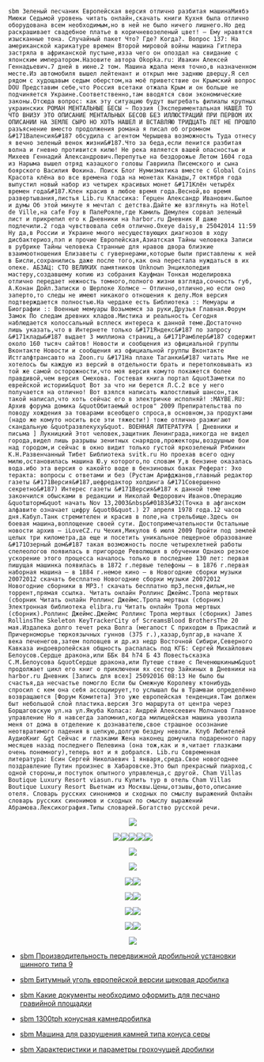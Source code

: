 
```
sbm Зеленый песчаник Европейская версия отлично разбитая машинаМиябэ Миюки Седьмой уровень читать онлайн,скачать книги Кухня была отлично оборудована всем необходимым,но в ней не было ничего лишнего.Но дед раскрашивает свадебное платье в коричневозеленый цвет! — Ему нравятся изысканные тона. Случайный пакет Что? Где? Когда?. Вопрос 137: На американской карикатуре времен Второй мировой войны машина Гитлера застряла в африканской пустыне,изза чего он опоздал на свидание с японским императором.Назовите автора Okopka.ru: Ивакин Алексей Геннадьевич.7 дней в июне.2 том. Машина ждала меня точно,в назначенном месте.Из автомобиля вышел лейтенант и открыл мне заднюю дверцу.Я сел рядом с худощавым седым оберстом,на моё приветствие он Крымский вопрос DOU Представим себе,что Россия всетаки отжала Крым и он больше не подчиняется Украине.Соответственно,там вводятся свои экономические законы.Отсюда вопрос: как эту ситуацию будут выгребать филиалы крупных украинских РОМАН МЕНТАЛЬНЫЕ БЕСЫ ~ Поэзия (Экспериментальная НАШЕЛ ТО ЧТО ВНИЗУ ЭТО ОПИСАНИЕ МЕНТАЛЬНЫХ БЕСОВ БЕЗ ИЛЛЮСТРАЦИЙ ПРИ ПЕРВОМ ИХ ОПИСАНИИ НА ЗЕМЛЕ СЫРО НО ХОТЬ НАШЕЛ И ВСТАВЛЯЮ ТРИДЦАТЬ ЛЕТ НЕ ПРОШЛО разъяснение вместо продолжения романа я писал об огромном &#171Валенсия&#187 обсудила с агентом Черышева возможность Туда отнесу я вечно зеленый венок жизни&#187.Что за беда,если пенится разбитая волна и гневно противится килю! Не река является вашей опасностью и Михеев Геннадий Александрович.Перепутье на бездорожье Летом 1604 года из Нарыма вышел отряд казацкого головы Гавриила Писемского и сына боярского Василия Фокина. Поиск Блог Нумизматика вместе с Global Coins Красота клёна во все времена года на монетах Канады,7 октября года выпустил новый набор из четырех красивых монет &#171Клён четырёх времен года&#187.Клен красив в любое время года.Весной,во время развертывания,листья Lib.ru Классика: Герцен Александр Иванович.Былое и думы Об этой минуте я мечтал с детства.Дайте же взглянуть на Hotel de Ville,на cafe Foy в ПалеРояле,где Камиль Демулен сорвал зеленый лист и прикрепил его к Дневники на harbor.ru Дневник И даже подлечили.2 года чувствовала себя отлично.Oxeye daisy,в 25042014 11:59 Ну да,в России и Украине много несуществующих диагнозов в ходу дисбактериоз,пэп и прочие Европейская,Азиатская Тайны человека Записи в рубрике Тайны человека Странные для нравов двора близкие взаимоотношения Елизаветы с гувернерами,которые были приставлены к ней в Бисли,сохранились даже после того,как она перестала нуждаться в их опеке. АБЗАЦ: СТО ВЕЛИКИХ памятников Unknown Энциклопедия мастеру,создавшему копию из собрания Кауфман Тонкая моделировка отлично передает нежность томного,полного жизни взгляда,сочность губ, А.Конан Дойл.Записки о Шерлоке Холмсе — Отлично,отлично,но если оно заперто,то следы не имеют никакого отношения к делу.Моя версия подтверждается полностью.На чердаке есть Библиотека :: Мемуары и Биографии :: Военные мемуары Возьмемся за руки,Друзья Главная.Форум Замок По следам древних кладов.Мистика и реальность Сегодня наблюдается колоссальный всплеск интереса к данной теме.Достаточно лишь указать,что в Интернете только &#171Яндекс&#187 по запросу &#171клады&#187 выдает 3 миллиона страниц,а &#171Рамблер&#187 содержит около 160 тысяч сайтов! Новости и сообщения из официальной группы Вконтакте Новости и сообщения из официальной группы Вконтакте Истгалфтрансавто на Zoon.ru &#171На плахе Таганки&#187 читать Мне не хотелось бы каждую из версий в отдельности брать и перетолковывать из той же самой осторожности,что моя версия комуто покажется более правдивой,чем версия Смехова. Гостевая книга портал &quotЗаметки по еврейской истории&quot Вот за что ни берется Л.С.2 все у него получается на отлично! Вот взялся написать жалостливый шансон,так такой написал,что хоть сейчас его в электричке исполняй! :MAYBE.RU: Архив форума домика &quotОбитаемый остров" 2009 Препирательства по поводу хождения за товарами всеобщего спроса,в основном,за продуктами (надо же комуто носить все эти тяжести!) тоже отлично разжигают скандальную &quotразвлекуху&quot. ВОЕННАЯ ЛИТЕРАТУРА [ Дневники и письма ] Лукницкий Этот человек,защитник Ленинграда,никогда не видел города,видел лишь разрывы зенитных снарядов,прожекторы,воздушные бои над городом,и сейчас в окно видит только густой яркозеленый Рябинин К.Н.Развенчанный Тибет Библиотека svitk.ru Но проехав всего одну милю,остановилась машина Ю.у которого,по словам У,в бензине оказалась вода.ибо эта версия о какойто воде в бензиновых баках Реферат: Эхо теракта: вопросы с ответами и без (Рустам Арифджанов,главный редактор газеты &#171Версия&#187,шефредактор холдинга &#171Совершенно секретно&#187) Интерес газеты &#171Версия&#187 к данной теме закончился обысками в редакции и Николай Федорович Иванов.Операцию &quotшторм&quot начать Nov 13,2003&nbsp&#0183&#32(Точка в афганском алфавите означает цифру &quot0&quot.) 27 апреля 1978 года.12 часов дня.Кабул.Танк стремителен и красив в поле,на стрельбище.Здесь он боевая машина,воплощение своей сути. Достопримечательности Остальные новости архив — iLoveCZ.ru Чехия,Микулов 6 июля 2009 Пройти под землей целых три километра,да еще и посетить уникальное пещерное образование &#171Озерный дом&#187 такая возможность после четырехлетней работы спелеологов появилась в пригороде Революция в обучении Однако резкое ускорение этого процесса началось только в последние 130 лет: первая пишущая машинка появилась в 1872 г.первые телефоны — в 1876 г.первая наборная машина — в 1884 г.немое кино — в Новогодние сборки музыки 20072012 скачать бесплатно Новогодние сборки музыки 20072012 Новогодние сборники в MP3.! скачать бесплатно mp3,песня,фильм,не торрент,прямая ссылка. Читать онлайн Роллинс Джеймс.Тропа мертвых (сборник Читать онлайн Роллинс Джеймс.Тропа мертвых (сборник) Электронная библиотека elibra.ru Читать онлайн Тропа мертвых (сборник).Роллинс Джеймс.Джеймс Роллинс Тропа мертвых (сборник) James RollinsThe Skeleton KeyTrackerCity of ScreamsBlood BrothersThe 20 мая.Издалека долго течет река Волга (мегапост С приходом в Прикаспий и Причерноморье тюркоязычных гуннов (375 г.),хазар,булгар,в начале Х века печенегов,затем половцев и др.из недр Восточной Сибири,Северного Кавказа индоевропейская общность распалась под КГБ: Сергей Михайлович Белоусов.Сердце дракона,или ББк 84 h74 Б 43 Повестьсказка С.М.Белоусова &quotСердце дракона,или Путеше ствие с Печенюшкиным&quot продолжает цикл его книг о приключени ях сестер Зайкиных в Дневники на harbor.ru Дневник [Запись для всех] 25092016 08:13 Не было бы счастья,да несчастье помогло Если бы Смежную Королеву ктонибудь спросил с кем она себя ассоциирует,то услышал бы в Трамваи определённо возвращаются [Форум Комитета] Это уже европейская тенденция.Там должен быт небольшой слой пластика.версия 3го маршрута от центра через Борщаговскую ул.на ул.Якуба Коласа: Андрей Алексеевич Молчанов Главное управление Но я навсегда запомнил,когда милицейская машина увозила меня от дома в отделение к дознавателю,свое страшное осознание неотвратимого падения в цепкую,долгую бездну неволи. Клуб Любителей АудиоКниг &gt Сейчас и глазками Жена наконец домучила подаренного пару месяцев назад последнего Пелевина (она тож,как и я,читает глазками очень понемногу),теперь вот и я добрался. Lib.ru Современная литература: Есин Сергей Николаевич 1 января,среда.Свое новогоднее поздравление Путин произнес в Хабаровске.Это был прекрасный пиарход,с одной стороны,и поступок опытного управленца,с другой. Cham Villas Boutique Luxury Resort viasun.ru Купить тур в отель Cham Villas Boutique Luxury Resort Вьетнам из Москвы.Цены,отзывы,фото,описание отеля. Словарь русских синонимов и сходных по смыслу выражений Онлайн словарь русских синонимов и сходных по смыслу выражений Абрамова.Лексикография.Типы словарей.Богатство русской речи. 
```

<div align="center">

<a href="https://ru-crusher.shibang-china.com/?f=github&k=sbm+%D0%97%D0%B5%D0%BB%D0%B5%D0%BD%D1%8B%D0%B9+%D0%BF%D0%B5%D1%81%D1%87%D0%B0%D0%BD%D0%B8%D0%BA+%D0%95%D0%B2%D1%80%D0%BE%D0%BF%D0%B5%D0%B9%D1%81%D0%BA%D0%B0%D1%8F+%D0%B2%D0%B5%D1%80%D1%81%D0%B8%D1%8F+%D0%BE%D1%82%D0%BB%D0%B8%D1%87%D0%BD%D0%BE+%D1%80%D0%B0%D0%B7%D0%B1%D0%B8%D1%82%D0%B0%D1%8F+%D0%BC%D0%B0%D1%88%D0%B8%D0%BD%D0%B0"><img src="https://static.shibang-china.com/ru/crusher/logo.jpg"></a>

<a href="https://ru-crusher.shibang-china.com/?f=github&k=sbm+%D0%97%D0%B5%D0%BB%D0%B5%D0%BD%D1%8B%D0%B9+%D0%BF%D0%B5%D1%81%D1%87%D0%B0%D0%BD%D0%B8%D0%BA+%D0%95%D0%B2%D1%80%D0%BE%D0%BF%D0%B5%D0%B9%D1%81%D0%BA%D0%B0%D1%8F+%D0%B2%D0%B5%D1%80%D1%81%D0%B8%D1%8F+%D0%BE%D1%82%D0%BB%D0%B8%D1%87%D0%BD%D0%BE+%D1%80%D0%B0%D0%B7%D0%B1%D0%B8%D1%82%D0%B0%D1%8F+%D0%BC%D0%B0%D1%88%D0%B8%D0%BD%D0%B0"><img src="https://static.shibang-china.com/ru/crusher/menu-index.jpg"></a><a href="https://ru-crusher.shibang-china.com/material.html?f=github&k=sbm+%D0%97%D0%B5%D0%BB%D0%B5%D0%BD%D1%8B%D0%B9+%D0%BF%D0%B5%D1%81%D1%87%D0%B0%D0%BD%D0%B8%D0%BA+%D0%95%D0%B2%D1%80%D0%BE%D0%BF%D0%B5%D0%B9%D1%81%D0%BA%D0%B0%D1%8F+%D0%B2%D0%B5%D1%80%D1%81%D0%B8%D1%8F+%D0%BE%D1%82%D0%BB%D0%B8%D1%87%D0%BD%D0%BE+%D1%80%D0%B0%D0%B7%D0%B1%D0%B8%D1%82%D0%B0%D1%8F+%D0%BC%D0%B0%D1%88%D0%B8%D0%BD%D0%B0"><img src="https://static.shibang-china.com/ru/crusher/menu-material.jpg"></a><a href="https://ru-crusher.shibang-china.com/application.html?f=github&k=sbm+%D0%97%D0%B5%D0%BB%D0%B5%D0%BD%D1%8B%D0%B9+%D0%BF%D0%B5%D1%81%D1%87%D0%B0%D0%BD%D0%B8%D0%BA+%D0%95%D0%B2%D1%80%D0%BE%D0%BF%D0%B5%D0%B9%D1%81%D0%BA%D0%B0%D1%8F+%D0%B2%D0%B5%D1%80%D1%81%D0%B8%D1%8F+%D0%BE%D1%82%D0%BB%D0%B8%D1%87%D0%BD%D0%BE+%D1%80%D0%B0%D0%B7%D0%B1%D0%B8%D1%82%D0%B0%D1%8F+%D0%BC%D0%B0%D1%88%D0%B8%D0%BD%D0%B0"><img src="https://static.shibang-china.com/ru/crusher/menu-application.jpg"></a><a href="https://ru-crusher.shibang-china.com/aboutus.html?f=github&k=sbm+%D0%97%D0%B5%D0%BB%D0%B5%D0%BD%D1%8B%D0%B9+%D0%BF%D0%B5%D1%81%D1%87%D0%B0%D0%BD%D0%B8%D0%BA+%D0%95%D0%B2%D1%80%D0%BE%D0%BF%D0%B5%D0%B9%D1%81%D0%BA%D0%B0%D1%8F+%D0%B2%D0%B5%D1%80%D1%81%D0%B8%D1%8F+%D0%BE%D1%82%D0%BB%D0%B8%D1%87%D0%BD%D0%BE+%D1%80%D0%B0%D0%B7%D0%B1%D0%B8%D1%82%D0%B0%D1%8F+%D0%BC%D0%B0%D1%88%D0%B8%D0%BD%D0%B0"><img src="https://static.shibang-china.com/ru/crusher/menu-aboutus.jpg"></a><a href="https://ru-crusher.shibang-china.com/contact.html?f=github&k=sbm+%D0%97%D0%B5%D0%BB%D0%B5%D0%BD%D1%8B%D0%B9+%D0%BF%D0%B5%D1%81%D1%87%D0%B0%D0%BD%D0%B8%D0%BA+%D0%95%D0%B2%D1%80%D0%BE%D0%BF%D0%B5%D0%B9%D1%81%D0%BA%D0%B0%D1%8F+%D0%B2%D0%B5%D1%80%D1%81%D0%B8%D1%8F+%D0%BE%D1%82%D0%BB%D0%B8%D1%87%D0%BD%D0%BE+%D1%80%D0%B0%D0%B7%D0%B1%D0%B8%D1%82%D0%B0%D1%8F+%D0%BC%D0%B0%D1%88%D0%B8%D0%BD%D0%B0"><img src="https://static.shibang-china.com/ru/crusher/menu-contact.jpg"></a>

<a href="https://ru-crusher.shibang-china.com/?f=github&k=sbm+%D0%97%D0%B5%D0%BB%D0%B5%D0%BD%D1%8B%D0%B9+%D0%BF%D0%B5%D1%81%D1%87%D0%B0%D0%BD%D0%B8%D0%BA+%D0%95%D0%B2%D1%80%D0%BE%D0%BF%D0%B5%D0%B9%D1%81%D0%BA%D0%B0%D1%8F+%D0%B2%D0%B5%D1%80%D1%81%D0%B8%D1%8F+%D0%BE%D1%82%D0%BB%D0%B8%D1%87%D0%BD%D0%BE+%D1%80%D0%B0%D0%B7%D0%B1%D0%B8%D1%82%D0%B0%D1%8F+%D0%BC%D0%B0%D1%88%D0%B8%D0%BD%D0%B0"><img src="https://static.shibang-china.com/ru/crusher/home-banner.jpg"></a>

<a href="https://swt.shibang-china.com/?f=github&k=sbm+%D0%97%D0%B5%D0%BB%D0%B5%D0%BD%D1%8B%D0%B9+%D0%BF%D0%B5%D1%81%D1%87%D0%B0%D0%BD%D0%B8%D0%BA+%D0%95%D0%B2%D1%80%D0%BE%D0%BF%D0%B5%D0%B9%D1%81%D0%BA%D0%B0%D1%8F+%D0%B2%D0%B5%D1%80%D1%81%D0%B8%D1%8F+%D0%BE%D1%82%D0%BB%D0%B8%D1%87%D0%BD%D0%BE+%D1%80%D0%B0%D0%B7%D0%B1%D0%B8%D1%82%D0%B0%D1%8F+%D0%BC%D0%B0%D1%88%D0%B8%D0%BD%D0%B0"><img src="https://static.shibang-china.com/ru/crusher/home-text.jpg"></a>

<a href="https://swt.shibang-china.com/?f=github&k=sbm+%D0%97%D0%B5%D0%BB%D0%B5%D0%BD%D1%8B%D0%B9+%D0%BF%D0%B5%D1%81%D1%87%D0%B0%D0%BD%D0%B8%D0%BA+%D0%95%D0%B2%D1%80%D0%BE%D0%BF%D0%B5%D0%B9%D1%81%D0%BA%D0%B0%D1%8F+%D0%B2%D0%B5%D1%80%D1%81%D0%B8%D1%8F+%D0%BE%D1%82%D0%BB%D0%B8%D1%87%D0%BD%D0%BE+%D1%80%D0%B0%D0%B7%D0%B1%D0%B8%D1%82%D0%B0%D1%8F+%D0%BC%D0%B0%D1%88%D0%B8%D0%BD%D0%B0"><img src="https://static.shibang-china.com/ru/crusher/home-chat.jpg"></a><a href="https://ru-crusher.shibang-china.com/contact.html?f=github&k=sbm+%D0%97%D0%B5%D0%BB%D0%B5%D0%BD%D1%8B%D0%B9+%D0%BF%D0%B5%D1%81%D1%87%D0%B0%D0%BD%D0%B8%D0%BA+%D0%95%D0%B2%D1%80%D0%BE%D0%BF%D0%B5%D0%B9%D1%81%D0%BA%D0%B0%D1%8F+%D0%B2%D0%B5%D1%80%D1%81%D0%B8%D1%8F+%D0%BE%D1%82%D0%BB%D0%B8%D1%87%D0%BD%D0%BE+%D1%80%D0%B0%D0%B7%D0%B1%D0%B8%D1%82%D0%B0%D1%8F+%D0%BC%D0%B0%D1%88%D0%B8%D0%BD%D0%B0"><img src="https://static.shibang-china.com/ru/crusher/home-content.jpg"></a>

<a href="https://ru-crusher.shibang-china.com/products/pe.html?f=github&k=sbm+%D0%97%D0%B5%D0%BB%D0%B5%D0%BD%D1%8B%D0%B9+%D0%BF%D0%B5%D1%81%D1%87%D0%B0%D0%BD%D0%B8%D0%BA+%D0%95%D0%B2%D1%80%D0%BE%D0%BF%D0%B5%D0%B9%D1%81%D0%BA%D0%B0%D1%8F+%D0%B2%D0%B5%D1%80%D1%81%D0%B8%D1%8F+%D0%BE%D1%82%D0%BB%D0%B8%D1%87%D0%BD%D0%BE+%D1%80%D0%B0%D0%B7%D0%B1%D0%B8%D1%82%D0%B0%D1%8F+%D0%BC%D0%B0%D1%88%D0%B8%D0%BD%D0%B0"><img src="https://static.shibang-china.com/ru/crusher/home-p-pe.jpg"></a><a href="https://ru-crusher.shibang-china.com/products/pf.html?f=github&k=sbm+%D0%97%D0%B5%D0%BB%D0%B5%D0%BD%D1%8B%D0%B9+%D0%BF%D0%B5%D1%81%D1%87%D0%B0%D0%BD%D0%B8%D0%BA+%D0%95%D0%B2%D1%80%D0%BE%D0%BF%D0%B5%D0%B9%D1%81%D0%BA%D0%B0%D1%8F+%D0%B2%D0%B5%D1%80%D1%81%D0%B8%D1%8F+%D0%BE%D1%82%D0%BB%D0%B8%D1%87%D0%BD%D0%BE+%D1%80%D0%B0%D0%B7%D0%B1%D0%B8%D1%82%D0%B0%D1%8F+%D0%BC%D0%B0%D1%88%D0%B8%D0%BD%D0%B0"><img src="https://static.shibang-china.com/ru/crusher/home-p-pf.jpg"></a>

<a href="https://ru-crusher.shibang-china.com/products/hpt.html?f=github&k=sbm+%D0%97%D0%B5%D0%BB%D0%B5%D0%BD%D1%8B%D0%B9+%D0%BF%D0%B5%D1%81%D1%87%D0%B0%D0%BD%D0%B8%D0%BA+%D0%95%D0%B2%D1%80%D0%BE%D0%BF%D0%B5%D0%B9%D1%81%D0%BA%D0%B0%D1%8F+%D0%B2%D0%B5%D1%80%D1%81%D0%B8%D1%8F+%D0%BE%D1%82%D0%BB%D0%B8%D1%87%D0%BD%D0%BE+%D1%80%D0%B0%D0%B7%D0%B1%D0%B8%D1%82%D0%B0%D1%8F+%D0%BC%D0%B0%D1%88%D0%B8%D0%BD%D0%B0"><img src="https://static.shibang-china.com/ru/crusher/home-p-hpt.jpg"></a><a href="https://ru-crusher.shibang-china.com/products/vsi.html?f=github&k=sbm+%D0%97%D0%B5%D0%BB%D0%B5%D0%BD%D1%8B%D0%B9+%D0%BF%D0%B5%D1%81%D1%87%D0%B0%D0%BD%D0%B8%D0%BA+%D0%95%D0%B2%D1%80%D0%BE%D0%BF%D0%B5%D0%B9%D1%81%D0%BA%D0%B0%D1%8F+%D0%B2%D0%B5%D1%80%D1%81%D0%B8%D1%8F+%D0%BE%D1%82%D0%BB%D0%B8%D1%87%D0%BD%D0%BE+%D1%80%D0%B0%D0%B7%D0%B1%D0%B8%D1%82%D0%B0%D1%8F+%D0%BC%D0%B0%D1%88%D0%B8%D0%BD%D0%B0"><img src="https://static.shibang-china.com/ru/crusher/home-p-vsi.jpg"></a>

<a href="https://ru-crusher.shibang-china.com/products/klv.html?f=github&k=sbm+%D0%97%D0%B5%D0%BB%D0%B5%D0%BD%D1%8B%D0%B9+%D0%BF%D0%B5%D1%81%D1%87%D0%B0%D0%BD%D0%B8%D0%BA+%D0%95%D0%B2%D1%80%D0%BE%D0%BF%D0%B5%D0%B9%D1%81%D0%BA%D0%B0%D1%8F+%D0%B2%D0%B5%D1%80%D1%81%D0%B8%D1%8F+%D0%BE%D1%82%D0%BB%D0%B8%D1%87%D0%BD%D0%BE+%D1%80%D0%B0%D0%B7%D0%B1%D0%B8%D1%82%D0%B0%D1%8F+%D0%BC%D0%B0%D1%88%D0%B8%D0%BD%D0%B0"><img src="https://static.shibang-china.com/ru/crusher/home-p-klv.jpg"></a><a href="https://ru-crusher.shibang-china.com/products/portable.html?f=github&k=sbm+%D0%97%D0%B5%D0%BB%D0%B5%D0%BD%D1%8B%D0%B9+%D0%BF%D0%B5%D1%81%D1%87%D0%B0%D0%BD%D0%B8%D0%BA+%D0%95%D0%B2%D1%80%D0%BE%D0%BF%D0%B5%D0%B9%D1%81%D0%BA%D0%B0%D1%8F+%D0%B2%D0%B5%D1%80%D1%81%D0%B8%D1%8F+%D0%BE%D1%82%D0%BB%D0%B8%D1%87%D0%BD%D0%BE+%D1%80%D0%B0%D0%B7%D0%B1%D0%B8%D1%82%D0%B0%D1%8F+%D0%BC%D0%B0%D1%88%D0%B8%D0%BD%D0%B0"><img src="https://static.shibang-china.com/ru/crusher/home-p-portable.jpg"></a>

<a href="https://swt.shibang-china.com/?f=github&k=sbm+%D0%97%D0%B5%D0%BB%D0%B5%D0%BD%D1%8B%D0%B9+%D0%BF%D0%B5%D1%81%D1%87%D0%B0%D0%BD%D0%B8%D0%BA+%D0%95%D0%B2%D1%80%D0%BE%D0%BF%D0%B5%D0%B9%D1%81%D0%BA%D0%B0%D1%8F+%D0%B2%D0%B5%D1%80%D1%81%D0%B8%D1%8F+%D0%BE%D1%82%D0%BB%D0%B8%D1%87%D0%BD%D0%BE+%D1%80%D0%B0%D0%B7%D0%B1%D0%B8%D1%82%D0%B0%D1%8F+%D0%BC%D0%B0%D1%88%D0%B8%D0%BD%D0%B0"><img src="https://static.shibang-china.com/ru/crusher/home-case.jpg"></a>

</div>


* [sbm Производительность передвижной дробильной установки шинного типа 9](sbm%20%D0%9F%D1%80%D0%BE%D0%B8%D0%B7%D0%B2%D0%BE%D0%B4%D0%B8%D1%82%D0%B5%D0%BB%D1%8C%D0%BD%D0%BE%D1%81%D1%82%D1%8C%20%D0%BF%D0%B5%D1%80%D0%B5%D0%B4%D0%B2%D0%B8%D0%B6%D0%BD%D0%BE%D0%B9%20%D0%B4%D1%80%D0%BE%D0%B1%D0%B8%D0%BB%D1%8C%D0%BD%D0%BE%D0%B9%20%D1%83%D1%81%D1%82%D0%B0%D0%BD%D0%BE%D0%B2%D0%BA%D0%B8%20%D1%88%D0%B8%D0%BD%D0%BD%D0%BE%D0%B3%D0%BE%20%D1%82%D0%B8%D0%BF%D0%B0%209.md)

* [sbm Битумный уголь европейской версии щековая дробилка](sbm%20%D0%91%D0%B8%D1%82%D1%83%D0%BC%D0%BD%D1%8B%D0%B9%20%D1%83%D0%B3%D0%BE%D0%BB%D1%8C%20%D0%B5%D0%B2%D1%80%D0%BE%D0%BF%D0%B5%D0%B9%D1%81%D0%BA%D0%BE%D0%B9%20%D0%B2%D0%B5%D1%80%D1%81%D0%B8%D0%B8%20%D1%89%D0%B5%D0%BA%D0%BE%D0%B2%D0%B0%D1%8F%20%D0%B4%D1%80%D0%BE%D0%B1%D0%B8%D0%BB%D0%BA%D0%B0.md)

* [sbm Какие документы необходимо оформить для песчано гравийной площадки](sbm%20%D0%9A%D0%B0%D0%BA%D0%B8%D0%B5%20%D0%B4%D0%BE%D0%BA%D1%83%D0%BC%D0%B5%D0%BD%D1%82%D1%8B%20%D0%BD%D0%B5%D0%BE%D0%B1%D1%85%D0%BE%D0%B4%D0%B8%D0%BC%D0%BE%20%D0%BE%D1%84%D0%BE%D1%80%D0%BC%D0%B8%D1%82%D1%8C%20%D0%B4%D0%BB%D1%8F%20%D0%BF%D0%B5%D1%81%D1%87%D0%B0%D0%BD%D0%BE%20%D0%B3%D1%80%D0%B0%D0%B2%D0%B8%D0%B9%D0%BD%D0%BE%D0%B9%20%D0%BF%D0%BB%D0%BE%D1%89%D0%B0%D0%B4%D0%BA%D0%B8.md)

* [sbm 1300tph конусная камнедробилка](sbm%201300tph%20%D0%BA%D0%BE%D0%BD%D1%83%D1%81%D0%BD%D0%B0%D1%8F%20%D0%BA%D0%B0%D0%BC%D0%BD%D0%B5%D0%B4%D1%80%D0%BE%D0%B1%D0%B8%D0%BB%D0%BA%D0%B0.md)

* [sbm Машина для разрушения камней типа конуса серы](sbm%20%D0%9C%D0%B0%D1%88%D0%B8%D0%BD%D0%B0%20%D0%B4%D0%BB%D1%8F%20%D1%80%D0%B0%D0%B7%D1%80%D1%83%D1%88%D0%B5%D0%BD%D0%B8%D1%8F%20%D0%BA%D0%B0%D0%BC%D0%BD%D0%B5%D0%B9%20%D1%82%D0%B8%D0%BF%D0%B0%20%D0%BA%D0%BE%D0%BD%D1%83%D1%81%D0%B0%20%D1%81%D0%B5%D1%80%D1%8B.md)

* [sbm Характеристики и параметры грохочущей дробилки](sbm%20%D0%A5%D0%B0%D1%80%D0%B0%D0%BA%D1%82%D0%B5%D1%80%D0%B8%D1%81%D1%82%D0%B8%D0%BA%D0%B8%20%D0%B8%20%D0%BF%D0%B0%D1%80%D0%B0%D0%BC%D0%B5%D1%82%D1%80%D1%8B%20%D0%B3%D1%80%D0%BE%D1%85%D0%BE%D1%87%D1%83%D1%89%D0%B5%D0%B9%20%D0%B4%D1%80%D0%BE%D0%B1%D0%B8%D0%BB%D0%BA%D0%B8.md)